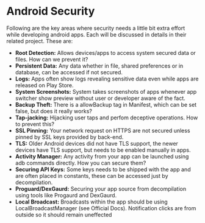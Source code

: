 # Android Security
Following are the key areas where security needs a little bit extra effort while developing android apps. Each will be discussed in details in their related project. These are:

- **Root Detection:** Allows devices/apps to access system secured data or files. How can we prevent it?
- **Persistent Data:** Any data whether in file, shared preferences or in database, can be accessed if not secured.
- **Logs:** Apps often show logs revealing sensitive data even while apps are released on Play Store.
- **System Screenshots:** System takes screenshots of apps whenever app switcher show preview without user or developer aware of the fact.
- **Backup Theft:** There is a allowBackup tag in Manifest, which can be set false, but does it really works?
- **Tap-jacking:** Hijacking user taps and perfom deceptive operations. How to prevent this?
- **SSL Pinning:** Your network request on HTTPS are not secured unless pinned by SSL keys provided by back-end.
- **TLS:** Older Android devices did not have TLS support, the newer devices have TLS support, but needs to be enabled manually in apps.
- **Activity Manager:** Any activity from your app can be launched using adb commands directly. How you can secure them?
- **Securing API Keys:** Some keys needs to be shipped with the app and are often placed in constants, these can be accessed just by decompilation.
- **Proguard/DexGaurd:** Securing your app source from decompilation using tools like Progaurd and DexGaurd.
- **Local Broadcast:** Broadcasts within the app should be using LocalBroadcastManager (see Official Docs). Notification clicks are from outside so it should remain uneffected
